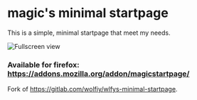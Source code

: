 # magic's minimal startpage
This is a simple, minimal startpage that meet my needs.

![Fullscreen view](https://user-images.githubusercontent.com/49265057/148463682-12da2f32-55ac-413f-a77d-28c4f5ab80f6.png)

### Available for firefox: https://addons.mozilla.org/addon/magicstartpage/


Fork of https://gitlab.com/wolfiy/wlfys-minimal-startpage.
